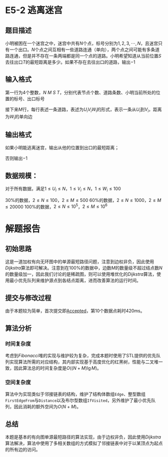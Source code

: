 # E5-2 逃离迷宫
## 题目描述
小明被困在一个迷宫之中，迷宫中共有$N$个点，标号分别为$1,2,3, \cdots ,N$，且迷宫只有一个出口。$N$个点之间互相有一些道路连通（单向），两个点之间可能有多条道路连通，但是并不存在一条两端都是同一个点的道路。小明希望知道从当前位置$S$去往出口$T$的最短距离是多少。如果不存在去往出口的道路，输出$-1$

## 输入格式
第一行为4个整数，$N\ M\ S\ T$，分别代表节点个数、道路条数、小明当前所处的位置的标号、出口标号

接下来$M$行，每行表述一条道路，表述为$U_i$$V_i$$W_i$的形式，表示一条从$U_i$到$V_i$，距离为$W_i$的单向边

## 输出格式
如果小明能逃离迷宫，输出从他的位置到出口的最短距离；

否则输出$-1$

## 数据规模：
对于所有数据，满足$1 \leq U_i \leq N$，$1 \leq V_i \leq N$，$1 \leq W_i \leq 100$

$30\%$的数据，$2 \leq N \leq 100$，$2 \leq M \leq 500$
$60\%$的数据，$2 \leq N \leq 1000$，$2 \leq M \leq 20000$
$100\%$的数据，$2 \leq N \leq 10^{5}$，$2 \leq M \leq 10^{6}$

# 解题报告
## 初始思路
这是一道加权有向无环图中的单源最短路径问题，注意到边权非负，因此使用*Dijkstra*算法即可解决。注意到在$100\%$的数据中，边数$M$的数量级不超过结点数$N$的数量级加一，因此我们讨论的是稀疏图，则可以使用堆优化的*Dijkstra*算法，使用最小优先队列来维护源点到各结点距离，进而改善算法的运行时间。

## 提交与修改过程
由于本题较为简单，首次提交即[Accepted](https://202.38.86.171/status/239074cf665597b258e4fd4de0f7a859)，第10个数据点耗时420ms。

## 算法分析
### 时间复杂度
考虑到*Fibonacci*堆的实现与维护较为复杂，完成本题时使用了STL提供的优先队列实现算法所需的对应结构，其内部实现基于高度优化的红黑树，性能与二叉堆一致，因此算法总的时间复杂度是$O((N+M)\lg{M})$。

### 空间复杂度
算法中为实现类似于邻接链表的结构，维护了结构体数组`Edge`、整型数组`FirstEdgeFrom`与`Distance`以及布尔型数组`IfVisited`，另外维护了最小优先队列，因此消耗的额外空间为$O(N + M)$。

## 总结
本题是基本的有向图单源最短路径的算法实现，由于边权非负，因此使用*Dijkstra*算法解决，算法中使用了多相关数组的方式模拟了邻接链表中对于以某顶点为起点的所有边的访问。